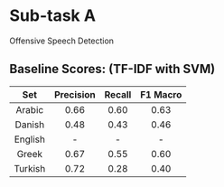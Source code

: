 # Sub-task A

Offensive Speech Detection

## Baseline Scores: (TF-IDF with SVM)

| Set       | Precision | Recall   | F1 Macro |
|:---------:|:---------:|:--------:|:--------:|
| Arabic    | 0.66      | 0.60     | 0.63     |
| Danish    | 0.48      | 0.43     | 0.46     |
| English   | -         | -        | -        |
| Greek     | 0.67      | 0.55     | 0.60     |
| Turkish   | 0.72      | 0.28     | 0.40     |

